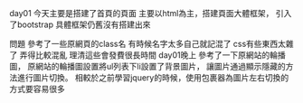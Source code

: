 day01
    今天主要是搭建了首頁的頁面
    主要以html為主，搭建頁面大體框架，
    引入了bootstrap
    具體框架仍舊沒有搭建出來

問題
    參考了一些原網頁的class名 有時候名字太多自己就記混了
    css有些東西太雜了  弄得比較混亂  理清這些會發費很長時間
day01晚上
    參考了一下原網站的輪播圖，
    原網站的輪播圖設置將ul列表下li設置了背景圖片，
    讓圖片通過顯示隱藏的方法進行圖片切換。
    相較於之前學習jquery的時候，使用包裹器為圖片左右切換的方式要容易很多
